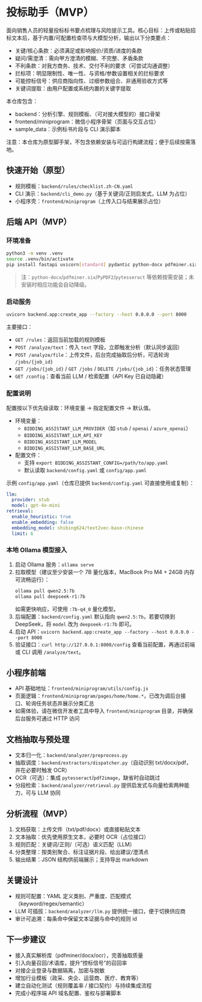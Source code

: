 # 投标助手（MVP）

面向销售人员的轻量投标标书要点梳理与风险提示工具。核心目标：上传或粘贴招标文本后，基于内置/可配置检查项与大模型分析，输出以下分类要点：

- 关键/核心条款：必须满足或影响报价/资质/进度的条款
- 疑问/需澄清：需向甲方澄清的模糊、不完整、矛盾条款
- 不利条款：对我方商务、技术、交付不利的要求（可尝试沟通调整）
- 拦标项：明显限制性、唯一性、与资格/参数设置相关的拦标要求
- 可能控标信号：供应商指向性、过细参数组合、非通用验收方式等
- 关键词提取：由用户配置或系统内置的关键字提取

本仓库包含：
- backend：分析引擎、规则模板、（可对接大模型的）接口骨架
- frontend/miniprogram：微信小程序骨架（页面与交互占位）
- sample_data：示例标书片段与 CLI 演示脚本

注意：本仓库为原型脚手架，不包含依赖安装与可运行构建流程；便于后续按需落地。

## 快速开始（原型）

- 规则模板：`backend/rules/checklist.zh-CN.yaml`
- CLI 演示：`backend/cli_demo.py`（基于关键词/正则启发式，LLM 为占位）
- 小程序壳：`frontend/miniprogram`（上传入口与结果展示占位）

## 后端 API（MVP）

### 环境准备

```bash
python3 -m venv .venv
source .venv/bin/activate
pip install fastapi uvicorn[standard] pydantic python-docx pdfminer.six PyPDF2 pillow pytesseract sentence-transformers
```

> 注：`python-docx`/`pdfminer.six`/`PyPDF2`/`pytesseract` 等依赖按需安装；未安装时相应功能会自动降级。

### 启动服务

```bash
uvicorn backend.app:create_app --factory --host 0.0.0.0 --port 8000
```

主要接口：

- `GET /rules`：返回当前加载的规则模板
- `POST /analyze/text`：传入 `text` 字段，立即触发分析（默认同步返回）
- `POST /analyze/file`：上传文件，后台完成抽取后分析，可选轮询 `/jobs/{job_id}`
- `GET /jobs/{job_id}` / `GET /jobs` / `DELETE /jobs/{job_id}`：任务状态管理
- `GET /config`：查看当前 LLM / 检索配置（API Key 已自动隐藏）

### 配置说明

配置按以下优先级读取：环境变量 → 指定配置文件 → 默认值。

- 环境变量：
  - `BIDDING_ASSISTANT_LLM_PROVIDER`（如 `stub` / `openai` / `azure_openai`）
  - `BIDDING_ASSISTANT_LLM_API_KEY`
  - `BIDDING_ASSISTANT_LLM_MODEL`
  - `BIDDING_ASSISTANT_LLM_BASE_URL`
- 配置文件：
  - 支持 `export BIDDING_ASSISTANT_CONFIG=/path/to/app.yaml`
  - 默认读取 `backend/config.yaml` 或 `config/app.yaml`

示例 `config/app.yaml`（仓库已提供 `backend/config.yaml` 可直接使用或复制）：

```yaml
llm:
  provider: stub
  model: gpt-4o-mini
retrieval:
  enable_heuristic: true
  enable_embedding: false
  embedding_model: shibing624/text2vec-base-chinese
  limit: 6
```

### 本地 Ollama 模型接入

1. 启动 Ollama 服务：`ollama serve`
2. 拉取模型（建议至少安装一个 7B 量化版本，MacBook Pro M4 + 24GB 内存可流畅运行）：
   ```bash
   ollama pull qwen2.5:7b
   ollama pull deepseek-r1:7b
   ```
   如需更快响应，可使用 `:7b-q4_0` 量化模型。
3. 后端配置：`backend/config.yaml` 默认指向 `qwen2.5:7b`，若要切换到 DeepSeek，将 `model` 改为 `deepseek-r1:7b` 即可。
4. 启动 API：`uvicorn backend.app:create_app --factory --host 0.0.0.0 --port 8000`
5. 验证接口：`curl http://127.0.0.1:8000/config` 查看当前配置，再通过前端或 CLI 调用 `/analyze/text`。


## 小程序前端

- API 基础地址：`frontend/miniprogram/utils/config.js`
- 页面逻辑：`frontend/miniprogram/pages/home/home.*`，已改为调后台接口、轮询任务状态并展示分类汇总
- 如需体验，请在微信开发者工具中导入 `frontend/miniprogram` 目录，并确保后台服务可通过 HTTP 访问

## 文档抽取与预处理

- 文本归一化：`backend/analyzer/preprocess.py`
- 抽取调度：`backend/extractors/dispatcher.py`（自动识别 txt/docx/pdf，并在必要时触发 OCR）
- OCR（可选）：集成 `pytesseract`/`pdf2image`，缺省时自动跳过
- 分段检索：`backend/analyzer/retrieval.py` 提供启发式与向量检索两种能力，可与 LLM 协同

## 分析流程（MVP）

1) 文档获取：上传文件（txt/pdf/docx）或直接粘贴文本
2) 文本抽取：优先使用原生文本，必要时 OCR（占位接口）
3) 规则匹配：关键词/正则/（可选）语义匹配（LLM）
4) 分类整理：按类别聚合、标注证据片段、给出建议/澄清点
5) 输出结果：JSON 结构供前端展示；支持导出 markdown

## 关键设计

- 规则可配置：YAML 定义类别、严重度、匹配模式（keyword/regex/semantic）
- LLM 可插拔：`backend/analyzer/llm.py` 提供统一接口，便于切换供应商
- 审计可追溯：每条命中保留文本证据与命中的规则 id

## 下一步建议

- 接入真实解析库（pdfminer/docx/ocr），完善抽取质量
- 引入向量召回/术语库，提升“控标信号”的召回率
- 对接企业登录与数据隔离，加密与脱敏
- 增加行业模板（政采、央企、运营商、医疗、教育等）
- 建立自动化测试（规则覆盖率 / 接口契约）与持续集成流程
- 完成小程序端 API 域名配置、鉴权与部署脚本
